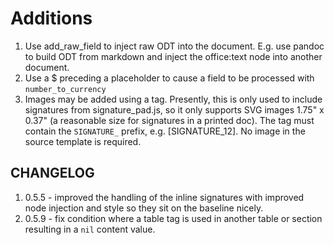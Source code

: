 # Additions

1. Use add_raw_field to inject raw ODT into the document.  E.g. use pandoc to build ODT from markdown and inject the office:text node into another document.
1. Use a $ preceding a placeholder to cause a field to be processed with `number_to_currency`
1. Images may be added using a tag.  Presently, this is only used to include signatures from signature_pad.js, so it only supports SVG images 1.75" x 0.37" (a reasonable size for signatures in a printed doc).  The tag must contain the `SIGNATURE_` prefix, e.g. [SIGNATURE_12].  No image in the source template is required.

## CHANGELOG
1. 0.5.5 - improved the handling of the inline signatures with improved node injection and style so they sit on the baseline nicely.
1. 0.5.9 - fix condition where a table tag is used in another table or section resulting in a `nil` content value.
